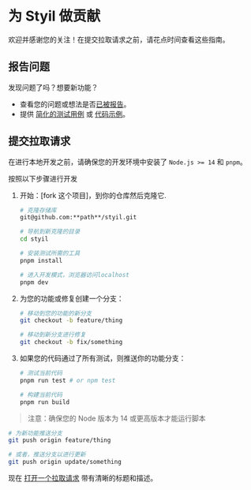 # 为 Styil 做贡献

欢迎并感谢您的关注！在提交拉取请求之前，请花点时间查看这些指南。

## 报告问题

发现问题了吗？想要新功能？

- 查看您的问题或想法是否[已被报告]。
- 提供 [简化的测试用例] 或 [代码示例]。

## 提交拉取请求

在进行本地开发之前，请确保您的开发环境中安装了 `Node.js >= 14` 和 `pnpm`。

按照以下步骤进行开发

1. 开始：[fork 这个项目]，到你的仓库然后克隆它.

   ```bash
   # 克隆存储库
   git@github.com:**path**/styil.git

   # 导航到新克隆的目录
   cd styil

   # 安装测试所需的工具
   pnpm install

   # 进入开发模式，浏览器访问localhost
   pnpm dev
   ```

2. 为您的功能或修复创建一个分支：

   ```bash
   # 移动到您的功能的新分支
   git checkout -b feature/thing
   ```

   ```bash
   # 移动到新分支进行修复
   git checkout -b fix/something
   ```

3. 如果您的代码通过了所有测试，则推送你的功能分支：

   ```bash
   # 测试当前代码
   pnpm run test # or npm test

   # 构建当前代码
   pnpm run build
   ```

> 注意：确保您的 Node 版本为 14 或更高版本才能运行脚本

```bash
# 为新功能推送分支
git push origin feature/thing
```

```bash
# 或者，推送分支以进行更新
git push origin update/something
```

现在 [打开一个拉取请求] 带有清晰的标题和描述。

[已被报告]: https://github.com/zoy-l/styil/issues
[fork这个项目]: https://github.com/zoy-l/styil/fork
[代码示例]: https://codesandbox.io/
[打开一个拉取请求]: https://help.github.com/articles/using-pull-requests/
[简化的测试用例]: https://css-tricks.com/reduced-test-cases/
